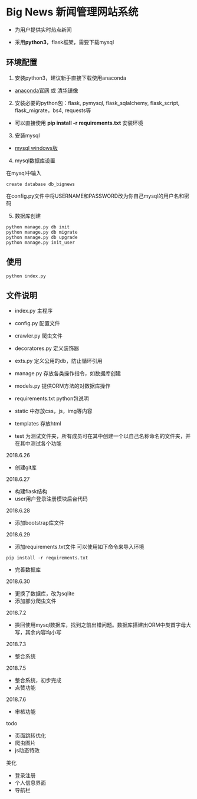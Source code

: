 # Big News 新闻管理网站系统
- 为用户提供实时热点新闻

- 采用**python3**，flask框架，需要下载mysql 

## 环境配置
1. 安装python3，建议新手直接下载使用anaconda

- [anaconda官网](https://www.anaconda.com/download/) 或 [清华镜像](https://mirrors.tuna.tsinghua.edu.cn/anaconda/archive/)

2. 安装必要的python包：flask, pymysql, flask_sqlalchemy, flask_script, flask_migrate，bs4, requests等

- 可以直接使用 **pip install -r requirements.txt** 安装环境

3. 安装mysql 

- [mysql windows版](https://dev.mysql.com/downloads/installer/)

4. mysql数据库设置

在mysql中输入
```
create database db_bignews
```
在config.py文件中将USERNAME和PASSWORD改为你自己mysql的用户名和密码

5. 数据库创建

```
python manage.py db init
python manage.py db migrate
python manage.py db upgrade
python manage.py init_user
```

<!-- 3. 创建数据库
```
python manage.py init_db
```
 -->
## 使用
```
python index.py
```

## 文件说明
- index.py                  主程序
- config.py                 配置文件
- crawler.py                爬虫文件
- decoratores.py            定义装饰器
- exts.py                   定义公用的db，防止循环引用
- manage.py                 存放各类操作指令，如数据库创建
- models.py                  提供ORM方法的对数据库操作
- requirements.txt          python包说明

- static                    中存放css，js，img等内容
- templates                 存放html

- test                      为测试文件夹，所有成员可在其中创建一个以自己名称命名的文件夹，并在其中测试各个功能


2018.6.26 
- 创建git库

2018.6.27 
- 构建flask结构
- user用户登录注册模块后台代码

2018.6.28
- 添加bootstrap库文件

2018.6.29
- 添加requirements.txt文件 可以使用如下命令来导入环境
```
pip install -r requirements.txt
```
- 完善数据库

2018.6.30
- 更换了数据库，改为sqlite
- 添加部分爬虫文件

2018.7.2
- 换回使用mysql数据库，找到之前出错问题。数据库搭建出ORM中类首字母大写，其余内容均小写

2018.7.3
- 整合系统

2018.7.5
- 整合系统，初步完成
- 点赞功能

2018.7.6
- 审核功能

todo
- 页面跳转优化
- 爬虫图片
- js动态特效


美化
- 登录注册
- 个人信息界面
- 导航栏